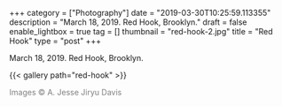 +++
category = ["Photography"]
date = "2019-03-30T10:25:59.113355"
description = "March 18, 2019. Red Hook, Brooklyn."
draft = false
enable_lightbox = true
tag = []
thumbnail = "red-hook-2.jpg"
title = "Red Hook"
type = "post"
+++

March 18, 2019. Red Hook, Brooklyn.

{{< gallery path="red-hook" >}}

<span style="color: gray">Images &copy; A. Jesse Jiryu Davis</span>

